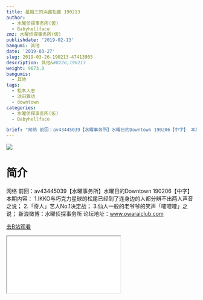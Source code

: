 ```yaml
---
title: 星期三的浜酱松酱 190213
author:
  - 水曜侦探事务所(仮)
  - Babyhellface
zmz: 水曜侦探事务所(仮)
publishdate: '2019-02-13'
bangumi: 其他
date: '2019-03-27'
slug: 2019-03-26-190213-47413905
description: 其他&#8226;190213
weight: 9673.0
bangumis:
  - 其他
tags:
  - 松本人志
  - 浜田雅功
  - downtown
categories:
  - 水曜侦探事务所(仮)
  - Babyhellface

brief: "网络 前回：av43445039【水曜事务所】水曜日的Downtown 190206【中字】 本期内容： 1.IKKO与巧克力星球的松尾已经到了连身边的人都分辨不出两人声音之说； 2.「奇人」艺人No.1决定战； 3.仙人一般的老爷爷的笑声「嚯嚯嚯」之说； 新浪微博：水曜侦探事务所 论坛地址：www.owaraiclub.com"
---
```

![](https://i.imgur.com/SwyyKZo.jpg)
# 简介  
网络
前回：av43445039【水曜事务所】水曜日的Downtown 190206【中字】
本期内容：
1.IKKO与巧克力星球的松尾已经到了连身边的人都分辨不出两人声音之说；
2.「奇人」艺人No.1决定战；
3.仙人一般的老爷爷的笑声「嚯嚯嚯」之说；
新浪微博：水曜侦探事务所    论坛地址：www.owaraiclub.com  

[去B站观看](https://www.bilibili.com/video/av47413905/)
<div class ="resp-container"><iframe class="testiframe" src="//player.bilibili.com/player.html?aid=47413905"", scrolling="no", allowfullscreen="true" > </iframe></div> 
